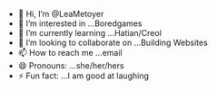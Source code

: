 - 👋 Hi, I’m @LeaMetoyer
- 👀 I’m interested in ...Boredgames
- 🌱 I’m currently learning ...Hatian/Creol
- 💞️ I’m looking to collaborate on ...Building Websites
- 📫 How to reach me ...email
- 😄 Pronouns: ...she/her/hers
- ⚡ Fun fact: ...I am good at laughing

<!---
LeaMetoyer/LeaMetoyer is a ✨ special ✨ repository because its `README.md` (this file) appears on your GitHub profile.
You can click the Preview link to take a look at your changes.
--->
